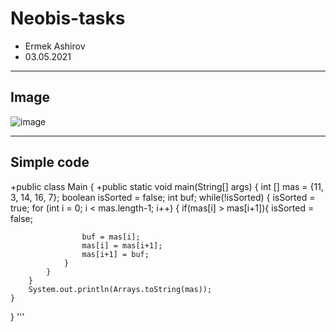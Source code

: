 # Neobis-tasks
* Ermek Ashirov
* 03.05.2021
___
## Image
![image](https://user-images.githubusercontent.com/54929959/116916576-56a60400-ac6f-11eb-8e2e-c06b53907cf5.png)
___
## Simple code

+public class Main {
+public static void main(String[] args) {
        int [] mas = {11, 3, 14, 16, 7};
        boolean isSorted = false;
        int buf;
        while(!isSorted) {
            isSorted = true;
            for (int i = 0; i < mas.length-1; i++) {
                if(mas[i] > mas[i+1]){
                    isSorted = false;
 
                    buf = mas[i];
                    mas[i] = mas[i+1];
                    mas[i+1] = buf;
                }
            }
        }
        System.out.println(Arrays.toString(mas));
    }
}
'''
